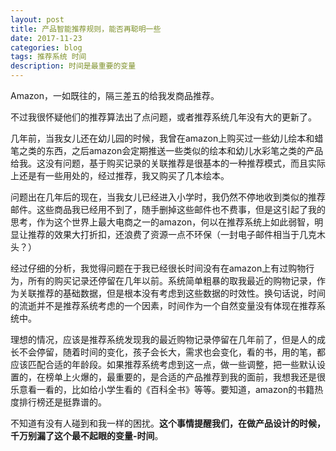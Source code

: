 ```yaml
---
layout: post
title: 产品智能推荐规则，能否再聪明一些
date: 2017-11-23
categories: blog
tags: 推荐系统 时间
description: 时间是最重要的变量
---
```


Amazon，一如既往的，隔三差五的给我发商品推荐。

不过我很怀疑他们的推荐算法出了点问题，或者推荐系统几年没有大的更新了。

几年前，当我女儿还在幼儿园的时候，我曾在amazon上购买过一些幼儿绘本和蜡笔之类的东西，之后amazon会定期推送一些类似的绘本和幼儿水彩笔之类的产品给我。这没有问题，基于购买记录的关联推荐是很基本的一种推荐模式，而且实际上还是有一些用处的，经过推荐，我又购买了几本绘本。

问题出在几年后的现在，当我女儿已经进入小学时，我仍然不停地收到类似的推荐邮件。这些商品我已经用不到了，随手删掉这些邮件也不费事，但是这引起了我的思考，作为这个世界上最大电商之一的amazon，何以在推荐系统上如此弱智，明显让推荐的效果大打折扣，还浪费了资源一点不环保（一封电子邮件相当于几克木头？）

经过仔细的分析，我觉得问题在于我已经很长时间没有在amazon上有过购物行为，所有的购买记录还停留在几年以前。系统简单粗暴的取我最近的购物记录，作为关联推荐的基础数据，但是根本没有考虑到这些数据的时效性。换句话说，时间的流逝并不是推荐系统考虑的一个因素，时间作为一个自然变量没有体现在推荐系统中。

理想的情况，应该是推荐系统发现我的最近购物记录停留在几年前了，但是人的成长不会停留，随着时间的变化，孩子会长大，需求也会变化，看的书，用的笔，都应该匹配合适的年龄段。如果推荐系统考虑到这一点，做一些调整，把一些默认设置的，在榜单上火爆的，最重要的，是合适的产品推荐到我的面前，我想我还是很乐意看一看的，比如给小学生看的《百科全书》等等。要知道，amazon的书籍热度排行榜还是挺靠谱的。

不知道有没有人碰到和我一样的困扰。**这个事情提醒我们，在做产品设计的时候，千万别漏了这个最不起眼的变量-时间**。
